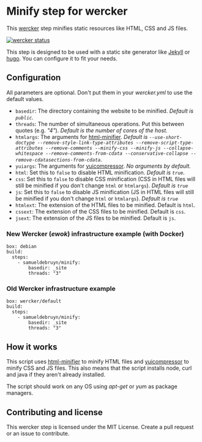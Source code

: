 # Minify step for wercker
This [wercker](http://wercker.com) step minifies static resources like HTML, CSS and JS files.

[![wercker status](https://app.wercker.com/status/777b41e2e1d76a0ef8b13d56da4bdcbb/m "wercker status")](https://app.wercker.com/project/bykey/777b41e2e1d76a0ef8b13d56da4bdcbb)

This step is designed to be used with a static site generator like [Jekyll](http://jekyllrb.com) or [hugo](http://gohugo.io). You can configure it to fit your needs.

## Configuration

All parameters are optional. Don't put them in your *wercker.yml* to use the default values.

* `basedir`: The directory containing the website to be minified. *Default is `public`.*
* `threads`: The number of simultaneous operations. Put this between quotes (e.g. *"4"*). *Default is the number of cores of the host.*
* `htmlargs`: The arguments for [html-minifier](https://github.com/kangax/html-minifier). *Default is `--use-short-doctype --remove-style-link-type-attributes --remove-script-type-attributes --remove-comments --minify-css --minify-js --collapse-whitespace --remove-comments-from-cdata --conservative-collapse --remove-cdatasections-from-cdata`.*
* `yuiargs`: The arguments for [yuicompressor](https://github.com/yui/yuicompressor). *No arguments by default.*
* `html`: Set this to `false` to disable HTML minification. *Default is `true`.*
* `css`: Set this to `false` to disable CSS minification (CSS in HTML files will still be minified if you don't change `html` or `htmlargs`). *Default is `true`*
* `js`: Set this to `false` to disable JS minification (JS in HTML files will still be minified if you don't change `html` or `htmlargs`). *Default is `true`*
* `htmlext`: The extension of the HTML files to be minified. Default is `html`.
* `cssext`: The extension of the CSS files to be minified. Default is `css`.
* `jsext`: The extension of the JS files to be minified. Default is `js`.

### New Wercker (*ewok*) infrastructure example (with Docker)

	box: debian
	build:
	  steps:
	    - samueldebruyn/minify:
	        basedir: _site
	        threads: "3"

### Old Wercker infrastructure example

	box: wercker/default
	build:
	  steps:
	    - samueldebruyn/minify:
	        basedir: _site
	        threads: "3"

## How it works

This script uses [html-minifier](https://github.com/kangax/html-minifier) to minify HTML files and [yuicompressor](https://github.com/yui/yuicompressor) to minify CSS and JS files. This also means that the script installs node, curl and java if they aren't already installed.

The script should work on any OS using *apt-get* or *yum* as package managers.

## Contributing and license

This wercker step is licensed under the MIT License. Create a pull request or an issue to contribute.